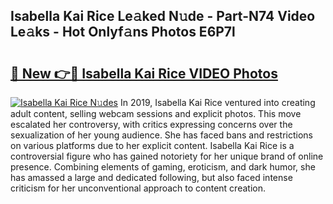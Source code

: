 ## Isabella Kai Rice Le𝚊ked N𝚞de - Part-N74 Video Le𝚊ks - Hot Onlyf𝚊ns Photos E6P7l

# <h2><a href="http://ab32197.deff.icu/?id=Isabella+Kai+Rice">🔗 New 👉🔴 Isabella Kai Rice VIDEO Photos</a></h2>

[![Isabella Kai Rice N𝚞des](https://i.imgur.com/rIISA9y.gif)](http://ab32197.deff.icu/?id=Isabella+Kai+Rice)
In 2019, Isabella Kai Rice ventured into creating adult content, selling webcam sessions and explicit photos. This move escalated her controversy, with critics expressing concerns over the sexualization of her young audience. She has faced bans and restrictions on various platforms due to her explicit content. Isabella Kai Rice is a controversial figure who has gained notoriety for her unique brand of online presence. Combining elements of gaming, eroticism, and dark humor, she has amassed a large and dedicated following, but also faced intense criticism for her unconventional approach to content creation.
